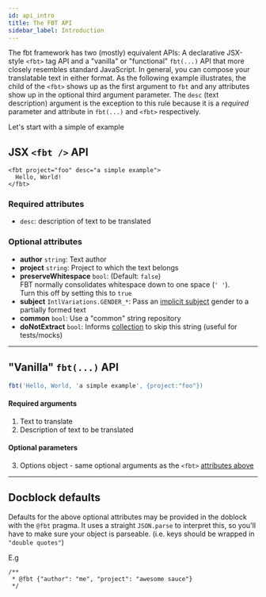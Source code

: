 ```yaml
---
id: api_intro
title: The FBT API
sidebar_label: Introduction
---
```

The fbt framework has two (mostly) equivalent APIs: A declarative JSX-style `<fbt>` tag API and a "vanilla" or "functional" `fbt(...)` API that more closely resembles standard JavaScript.  In general, you can compose your translatable text in either format.  As the following example illustrates, the child of the `<fbt>` shows up as the first argument to `fbt` and any attributes show up in the optional third argument parameter.  The `desc` (text description) argument is the exception to this rule because it is a *required* parameter and attribute in `fbt(...)` and `<fbt>` respectively.

Let's start with a simple of example

## JSX `<fbt />` API
```
<fbt project="foo" desc="a simple example">
  Hello, World!
</fbt>
```
### Required attributes
* `desc`: description of text to be translated

### Optional attributes
* **author** `string`: Text author
* **project** `string`: Project to which the text belongs
* **preserveWhitespace** `bool`: (Default: `false`)  
FBT normally consolidates whitespace down to one space (`' '`).  
Turn this off by setting this to `true`
* **subject** `IntlVariations.GENDER_*`: Pass an [implicit subject](implicit_params) gender to a partially formed text
* **common** `bool`: Use a "common" string repository
* **doNotExtract** `bool`: Informs [collection](collection) to skip this string (useful for tests/mocks)

--------------------------------------------------------------------------------

## "Vanilla" `fbt(...)` API

```js
fbt('Hello, World, 'a simple example', {project:"foo"})
```
#### Required arguments
1. Text to translate
2. Description of text to be translated

#### Optional parameters
3. Options object - same optional arguments as the `<fbt>` [attributes above](api_intro#optional-attributes)

--------------------------------------------------------------------------------
## Docblock defaults
Defaults for the above optional attributes may be provided in the
doblock with the `@fbt` pragma.  It uses a straight `JSON.parse` to
interpret this, so you'll have to make sure your object is parseable. (i.e. keys should be wrapped in `"double quotes"`)

E.g
```
/**
 * @fbt {"author": "me", "project": "awesome sauce"}
 */
```


